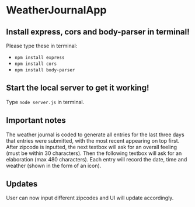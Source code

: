 # WeatherJournalApp

## Install express, cors and body-parser in terminal!
Please type these in terminal:
* `npm install express`
* `npm install cors`
* `npm install body-parser`

## Start the local server to get it working!

Type `node server.js` in terminal.
    
## Important notes
The weather journal is coded to generate all entries for the last three days that entries were submitted, with the most recent appearing on top first. After zipcode is inputted,
the next textbox will ask for an overall feeling (must be within 30 characters). Then the following textbox will ask for an elaboration (max 480 characters). Each entry will
record the date, time and weather (shown in the form of an icon). 

## Updates
User can now input different zipcodes and UI will update accordingly.
